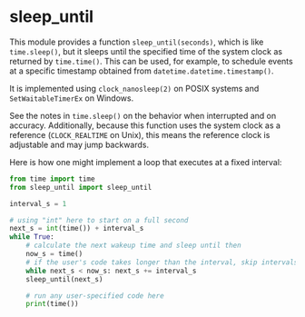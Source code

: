 sleep\_until
============

This module provides a function `sleep_until(seconds)`, which is like
`time.sleep()`, but it sleeps until the specified time of the system clock as
returned by `time.time()`. This can be used, for example, to schedule events at
a specific timestamp obtained from `datetime.datetime.timestamp()`.

It is implemented using `clock_nanosleep(2)` on POSIX systems and
`SetWaitableTimerEx` on Windows.

See the notes in `time.sleep()` on the behavior when interrupted and on
accuracy. Additionally, because this function uses the system clock as a
reference (`CLOCK_REALTIME` on Unix), this means the reference clock is
adjustable and may jump backwards.

Here is how one might implement a loop that executes at a fixed interval:

```python
from time import time
from sleep_until import sleep_until

interval_s = 1

# using "int" here to start on a full second
next_s = int(time()) + interval_s
while True:
    # calculate the next wakeup time and sleep until then
    now_s = time()
    # if the user's code takes longer than the interval, skip intervals
    while next_s < now_s: next_s += interval_s
    sleep_until(next_s)

    # run any user-specified code here
    print(time())
```
